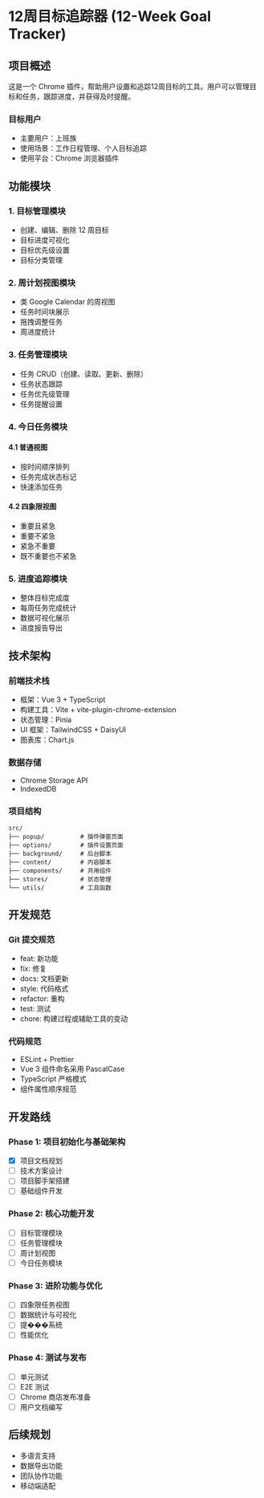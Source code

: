 # 12周目标追踪器 (12-Week Goal Tracker)

## 项目概述

这是一个 Chrome 插件，帮助用户设置和追踪12周目标的工具。用户可以管理目标和任务，跟踪进度，并获得及时提醒。

### 目标用户
- 主要用户：上班族
- 使用场景：工作日程管理、个人目标追踪
- 使用平台：Chrome 浏览器插件

## 功能模块

### 1. 目标管理模块
- 创建、编辑、删除 12 周目标
- 目标进度可视化
- 目标优先级设置
- 目标分类管理

### 2. 周计划视图模块
- 类 Google Calendar 的周视图
- 任务时间块展示
- 拖拽调整任务
- 周进度统计

### 3. 任务管理模块
- 任务 CRUD（创建、读取、更新、删除）
- 任务状态跟踪
- 任务优先级管理
- 任务提醒设置

### 4. 今日任务模块
#### 4.1 普通视图
- 按时间顺序排列
- 任务完成状态标记
- 快速添加任务

#### 4.2 四象限视图
- 重要且紧急
- 重要不紧急
- 紧急不重要
- 既不重要也不紧急

### 5. 进度追踪模块
- 整体目标完成度
- 每周任务完成统计
- 数据可视化展示
- 进度报告导出

## 技术架构

### 前端技术栈
- 框架：Vue 3 + TypeScript
- 构建工具：Vite + vite-plugin-chrome-extension
- 状态管理：Pinia
- UI 框架：TailwindCSS + DaisyUI
- 图表库：Chart.js

### 数据存储
- Chrome Storage API
- IndexedDB

### 项目结构
```
src/
├── popup/          # 插件弹窗页面
├── options/        # 插件设置页面
├── background/     # 后台脚本
├── content/        # 内容脚本
├── components/     # 共用组件
├── stores/         # 状态管理
└── utils/          # 工具函数
```

## 开发规范

### Git 提交规范
- feat: 新功能
- fix: 修复
- docs: 文档更新
- style: 代码格式
- refactor: 重构
- test: 测试
- chore: 构建过程或辅助工具的变动

### 代码规范
- ESLint + Prettier
- Vue 3 组件命名采用 PascalCase
- TypeScript 严格模式
- 组件属性顺序规范

## 开发路线

### Phase 1: 项目初始化与基础架构
- [x] 项目文档规划
- [ ] 技术方案设计
- [ ] 项目脚手架搭建
- [ ] 基础组件开发

### Phase 2: 核心功能开发
- [ ] 目标管理模块
- [ ] 任务管理模块
- [ ] 周计划视图
- [ ] 今日任务模块

### Phase 3: 进阶功能与优化
- [ ] 四象限任务视图
- [ ] 数据统计与可视化
- [ ] 提���系统
- [ ] 性能优化

### Phase 4: 测试与发布
- [ ] 单元测试
- [ ] E2E 测试
- [ ] Chrome 商店发布准备
- [ ] 用户文档编写

## 后续规划
- 多语言支持
- 数据导出功能
- 团队协作功能
- 移动端适配